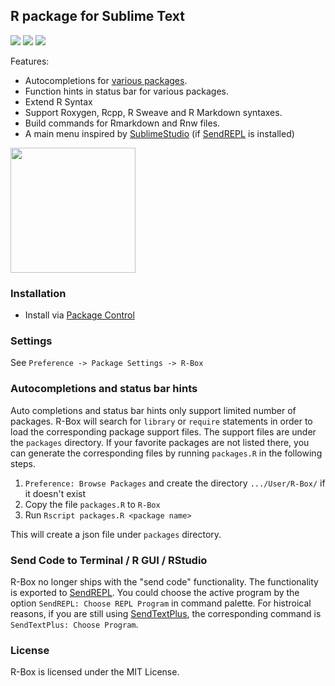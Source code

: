 R package for Sublime Text
------------

<a href="https://packagecontrol.io/packages/R-Box"><img src="https://packagecontrol.herokuapp.com/downloads/R-Box.svg"></a>
<a href="https://www.paypal.com/cgi-bin/webscr?cmd=_donations&amp;business=Randy%2ecs%2elai%40gmail%2ecom&amp;lc=US&amp;item_name=Package&amp;currency_code=USD&amp;bn=PP%2dDonationsBF%3apaypal%2ddonate%2dyellow%2esvg%3aNonHosted" title="Donate to this project using Paypal"><img src="https://img.shields.io/badge/paypal-donate-blue.svg" /></a>
<a href="https://gratipay.com/~randy3k/" title="Donate to this project using Gratipay"><img src="https://img.shields.io/badge/gratipay-donate-yellow.svg" /></a>

Features:

- Autocompletions for [various packages](packages/).
- Function hints in status bar for various packages.
- Extend R Syntax
- Support Roxygen, Rcpp, R Sweave and R Markdown syntaxes. 
- Build commands for Rmarkdown and Rnw files.
- A main menu inspired by [SublimeStudio](https://github.com/christophsax/SublimeStudio) (if [SendREPL](https://github.com/randy3k/SendREPL) is installed)

<img src="https://raw.githubusercontent.com/randy3k/R-Box/screenshots/main_menu.png" width="200"/>


### Installation

- Install via [Package Control](https://sublime.wbond.net)


### Settings

See `Preference -> Package Settings -> R-Box`


### Autocompletions and status bar hints

Auto completions and status bar hints only support limited number of packages.
R-Box will search for `library` or `require` statements in order to load the
corresponding package support files. The support files are under the
`packages` directory.  If your favorite packages are not listed there, you can
generate the corresponding files by running `packages.R` in the following
steps.

1. `Preference: Browse Packages` and create the directory `.../User/R-Box/` if it doesn't exist
2. Copy the file `packages.R` to `R-Box`
3. Run `Rscript packages.R <package name>`

This will create a json file under `packages` directory. 

### Send Code to Terminal / R GUI / RStudio
R-Box no longer ships with the "send code" functionality. The functionality is
exported to [SendREPL](https://github.com/randy3k/SendREPL). You could choose
the active program by the option `SendREPL: Choose REPL Program` in command
palette. For histroical reasons, if you are still using
[SendTextPlus](https://github.com/randy3k/SendTextPlus), the corresponding
command is `SendTextPlus: Choose Program`.


### License

R-Box is licensed under the MIT License.

